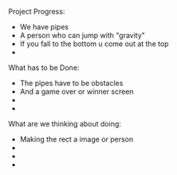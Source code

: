 Project Progress:
- We have pipes
- A person who can jump with "gravity"
- If you fall to the bottom u come out at the top
- 

What has to be Done:
- The pipes have to be obstacles 
- And a game over or winner screen
-
-

What are we thinking about doing:
- Making the rect a image or person
-
-
-
